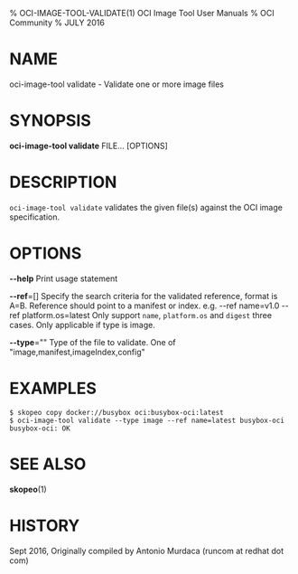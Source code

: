 % OCI-IMAGE-TOOL-VALIDATE(1) OCI Image Tool User Manuals
% OCI Community
% JULY 2016
# NAME
oci-image-tool validate \- Validate one or more image files

# SYNOPSIS
**oci-image-tool validate** FILE... [OPTIONS]

# DESCRIPTION
`oci-image-tool validate` validates the given file(s) against the OCI image specification.


# OPTIONS
**--help**
  Print usage statement

**--ref**=[]
  Specify the search criteria for the validated reference, format is A=B.
  Reference should point to a manifest or index.
  e.g. --ref name=v1.0 --ref platform.os=latest
  Only support `name`, `platform.os` and `digest` three cases.
  Only applicable if type is image.

**--type**=""
  Type of the file to validate. One of "image,manifest,imageIndex,config"

# EXAMPLES
```
$ skopeo copy docker://busybox oci:busybox-oci:latest
$ oci-image-tool validate --type image --ref name=latest busybox-oci
busybox-oci: OK
```

# SEE ALSO
**skopeo**(1)

# HISTORY
Sept 2016, Originally compiled by Antonio Murdaca (runcom at redhat dot com)
